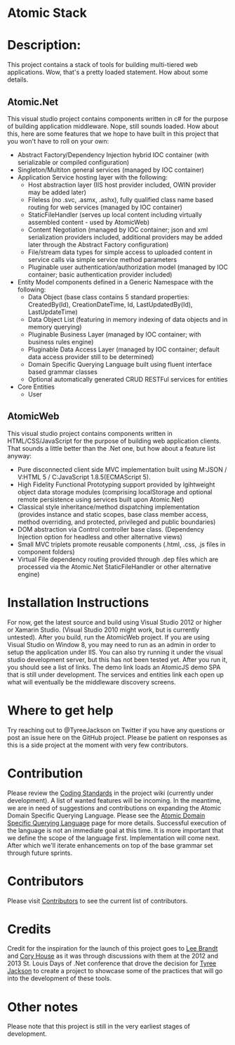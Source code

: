 Atomic Stack
======

# Description:
This project contains a stack of tools for building multi-tiered web applications.  Wow, that's a pretty loaded statement.  How about some details.

## Atomic.Net
This visual studio project contains components written in c# for the purpose of building application middleware.  Nope, still sounds loaded.  How about this, here are some features that we hope to have built in this project that you won't have to roll on your own:

* Abstract Factory/Dependency Injection hybrid IOC container (with serializable or compiled configuration)
* Singleton/Multiton general services (managed by IOC container)
* Application Service hosting layer with the following:
    * Host abstraction layer (IIS host provider included, OWIN provider may be added later)
    * Fileless (no .svc, .asmx, .ashx), fully qualified class name based routing for web services (managed by IOC container)
    * StaticFileHandler (serves up local content including virtually assembled content - used by AtomicWeb)
    * Content Negotiation (managed by IOC container; json and xml serialization providers included, additional providers may be added later through the Abstract Factory configuration)
    * File/stream data types for simple access to uploaded content in service calls via simple service method parameters
    * Pluginable user authentication/authorization model (managed by IOC container; basic authentication provider included)
* Entity Model components defined in a Generic Namespace with the following:
    * Data Object (base class contains 5 standard properties: CreatedBy(Id), CreationDateTime, Id, LastUpdatedBy(Id), LastUpdateTime)
    * Data Object List (featuring in memory indexing of data objects and in memory querying)
    * Pluginable Business Layer (managed by IOC container; with business rules engine)
    * Pluginable Data Access Layer (managed by IOC container; default data access provider still to be determined)
    * Domain Specific Querying Language built using fluent interface based grammar classes
    * Optional automatically generated CRUD RESTFul services for entities
* Core Entities
    * User


## AtomicWeb
This visual studio project contains components written in HTML/CSS/JavaScript for the purpose of building web application clients.  That sounds a little better than the .Net one, but how about a feature list anyway:

* Pure disconnected client side MVC implementation built using M:JSON / V:HTML 5 / C:JavaScript 1.8.5(ECMAScript 5).
* High Fidelity Functional Prototyping support provided by lgihtweight object data storage modules (comprising localStorage and optional remote persistence using services built upon Atomic.Net)
* Classical style inheritance/method dispatching implementation (provides instance and static scopes, base class member access, method overriding, and protected, privileged and public boundaries)
* DOM abstraction via Control controller base class. (Dependency Injection option for headless and other alternative views)
* Small MVC triplets promote reusable components (.html, .css, .js files in component folders)
* Virtual File dependency routing provided through .dep files which are processed via the Atomic.Net StaticFileHandler or other alternative engine)

# Installation Instructions
For now, get the latest source and build using Visual Studio 2012 or higher or Xamarin Studio.  (Visual Studio 2010 might work, but is currently untested).  After you build, run the AtomicWeb project.  If you are using Visual Studio on Window 8, you may need to run as an admin in order to setup the application under IIS.  You can also try running it under the visual studio development server, but this has not been tested yet.  After you run it, you should see a list of links.  The demo link loads an AtomicJS demo SPA that is still under development.  The services and entities link each open up what will eventually be the middleware discovery screens.

# Where to get help
Try reaching out to @TyreeJackson on Twitter if you have any questions or post an issue here on the GitHub project.  Please be patient on responses as this is a side project at the moment with very few contributors.

# Contribution
Please review the [Coding Standards](https://github.com/TyreeJackson/atomic/wiki/Coding-Standards) in the project wiki (currently under development).  A list of wanted features will be incoming.  In the meantime, we are in need of suggestions and contributions on expanding the Atomic Domain Specific Querying Language.  Please see the [Atomic Domain Specific Querying Language](https://github.com/TyreeJackson/atomic/wiki/Atomic-Domain-Specific-Querying-Language) page for more details.  Successful execution of the language is not an immediate goal at this time.  It is more important that we define the scope of the language first.  Implementation will come next.  After which we'll iterate enhancements on top of the base grammar set through future sprints.

# Contributors
Please visit [Contributors](https://github.com/TyreeJackson/atomic/graphs/contributors) to see the current list of contributors.

# Credits
Credit for the inspiration for the launch of this project goes to [Lee Brandt](https://twitter.com/leebrandt) and [Cory House](https://twitter.com/housecor) as it was through discussions with them at the 2012 and 2013 St. Louis Days of .Net conference that drove the decision for [Tyree Jackson](https://twitter.com/tyreejackson) to create a project to showcase some of the practices that will go into the development of these tools.

# Other notes
Please note that this project is still in the very earliest stages of development.
